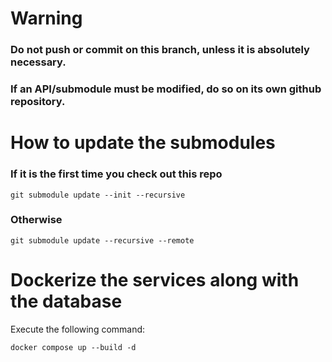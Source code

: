 # Warning

### Do not push or commit on this branch, unless it is absolutely necessary.
### If an API/submodule must be modified, do so on its own github repository.

# How to update the submodules

### If it is the first time you check out this repo
```shell
git submodule update --init --recursive
```

### Otherwise
```shell
git submodule update --recursive --remote
```

# Dockerize the services along with the database

Execute the following command:
```shell
docker compose up --build -d
```